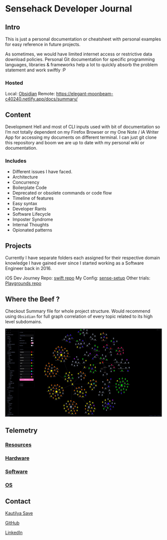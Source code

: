 # Sensehack Developer Journal

## Intro

This is just a personal documentation or cheatsheet with personal examples for easy reference in future projects.

As sometimes, we would have limited internet access or restrictive data download policies. Personal Git documentation for specific programming languages, libraries & frameworks help a lot to quickly absorb the problem statement and work swiftly :P

### Hosted 
Local: [Obsidian](https://obsidian.md/)
Remote:  https://elegant-moonbeam-c40240.netlify.app/docs/summary/


## Content

Development Hell and most of CLI inputs used with bit of documentation so I’m not totally dependent on my Firefox Browser or my One Note / iA Writer App for accessing my documents on different terminal. I can just git clone this repository and boom we are up to date with my personal wiki or documentation.

### Includes

* Different issues I have faced.
* Architecture
* Concurrency
* Boilerplate Code
* Deprecated or obsolete commands or code flow
* Timeline of features
* Easy syntax
* Developer Rants
* Software Lifecycle
* Imposter Syndrome
* Internal Thoughts
* Opionated patterns

## Projects

Currently I have separate folders each assigned for their respective domain knowledge I have gained ever since I started working as a Software Engineer back in 2016.

iOS Dev Journey Repo: [swift repo](https://github.com/SensehacK/swift)
My Config: [sense-setup](https://github.com/SensehacK/sense-setup)
Other trials: [Playgrounds repo](https://github.com/SensehacK/playgrounds)


## Where the Beef ?

Checkout Summary file for whole project structure. Would recommend using `Obsidian` for full graph correlation of every topic related to its high level subdomains.


![Obsidian Knowledge Graph](assets/obsidian.jpg)





## Telemetry

### [Resources](misc/resources.md)
### [Hardware](hardware/README_hardware.md)
### [Software](tools/apps.md)
### [OS](os/README_os.md)

## Contact

[Kautilya Save](https://sensehack.github.io/)

[GitHub](https://github.com/SensehacK)

[LinkedIn](https://in.linkedin.com/in/kautilyasave)
